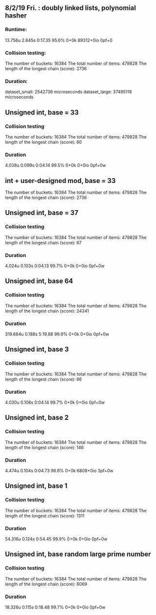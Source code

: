 ## 8/2/19 Fri. : doubly linked lists, polynomial hasher
### Runtime:
13.756u 2.845s 0:17.35 95.6%	0+0k 89312+0io 0pf+0 
### Collision testing:
The number of buckets: 16384
The total number of items: 479828
The length of the longest chain (score): 2736
### Duration:
dataset_small: 2542736 microseconds
dataset_large: 37495118 microseconds

## Unsigned int, base = 33
### Collision testing
The number of buckets: 16384
The total number of items: 479828
The length of the longest chain (score): 60
### Duration
4.038u 0.099s 0:04.14 99.5%	0+0k 0+0io 0pf+0w

## int + user-designed mod, base = 33
The number of buckets: 16384
The total number of items: 479828
The length of the longest chain (score): 2736

## Unsigned int, base = 37
### Collision testing
The number of buckets: 16384
The total number of items: 479828
The length of the longest chain (score): 67
### Duration
4.024u 0.103s 0:04.13 99.7%	0+0k 0+0io 0pf+0w

## Unsigned int, base 64
### Collision testing
The number of buckets: 16384
The total number of items: 479828
The length of the longest chain (score): 24341
### Duration
319.684u 0.188s 5:19.88 99.9%	0+0k 0+0io 0pf+0w

## Unsigned int, base 3
### Collision testing
The number of buckets: 16384
The total number of items: 479828
The length of the longest chain (score): 66
### Duration
4.030u 0.108s 0:04.14 99.7%	0+0k 0+0io 0pf+0w

## Unsigned int, base 2
### Collision testing
The number of buckets: 16384
The total number of items: 479828
The length of the longest chain (score): 146
### Duration
4.474u 0.104s 0:04.73 96.6%	0+0k 6808+0io 3pf+0w

## Unsigned int, base 1
### Collision testing
The number of buckets: 16384
The total number of items: 479828
The length of the longest chain (score): 1311
### Duration
54.316u 0.124s 0:54.45 99.9%	0+0k 0+0io 0pf+0w

## Unsigned int, base random large prime number
### Collision testing
The number of buckets: 16384
The total number of items: 479828
The length of the longest chain (score): 6069
### Duration
18.326u 0.115s 0:18.48 99.7%	0+0k 0+0io 0pf+0w
